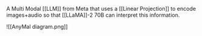 A Multi Modal [[LLM]] from Meta that uses a [[Linear Projection]] to encode images+audio so that [[LLaMA]]-2 70B can interpret this information.

![[AnyMal diagram.png]]